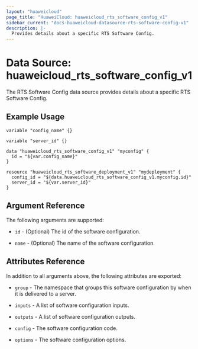 ```yaml
---
layout: "huaweicloud"
page_title: "HuaweiCloud: huaweicloud_rts_software_config_v1"
sidebar_current: "docs-huaweicloud-datasource-rts-software-config-v1"
description: |-
  Provides details about a specific RTS Software Config.
---
```


# Data Source: huaweicloud_rts_software_config_v1

The RTS Software Config data source provides details about a specific RTS Software Config.

## Example Usage


```hcl
variable "config_name" {}

variable "server_id" {}

data "huaweicloud_rts_software_config_v1" "myconfig" {
  id = "${var.config_name}"
}

resource "huaweicloud_rts_software_deployment_v1" "mydeployment" {
  config_id = "${data.huaweicloud_rts_software_config_v1.myconfig.id}"
  server_id = "${var.server_id}"
}
```

## Argument Reference
The following arguments are supported:

* `id` - (Optional) The id of the software configuration.

* `name` - (Optional) The name of the software configuration.

## Attributes Reference
In addition to all arguments above, the following attributes are exported:

* `group` - The namespace that groups this software configuration by when it is delivered to a server.

* `inputs` -  A list of software configuration inputs.

* `outputs` - A list of software configuration outputs.

* `config` - The software configuration code.

* `options` - The software configuration options.

